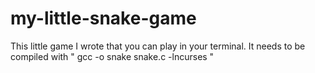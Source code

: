 # my-little-snake-game
This little game I wrote that you can play in your terminal.
It needs to be compiled with 
" gcc -o snake snake.c -lncurses "

